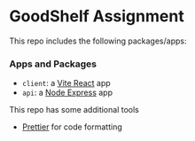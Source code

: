 # GoodShelf Assignment

This repo includes the following packages/apps:

### Apps and Packages

- `client`: a [Vite React](https://vitejs.dev/) app
- `api`: a [Node Express](https://expressjs.com/) app

This repo has some additional tools

- [Prettier](https://prettier.io) for code formatting
